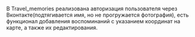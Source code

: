 В Travel_memories реализована авторизация пользователя через Вконтакте(подтягивается имя, но не прогружается фотография), есть функционал добавления воспоминаний с указанием координат на карте, а также их редактирования.
